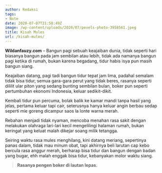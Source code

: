 ```yaml
---
author: Redaksi
tags:
- Note
date: 2020-07-07T21:58:49Z
image: /wp-content/uploads/2020/07/pexels-photo-3958561.jpeg
title: Kisah Mules
url: /kisah-mules/
---
```


**Wildanfauzy.com** &#8211; Bangun pagi sebuah keajaiban dunia, tidak seperti hari biasanya bangun pada jam sembilan atau lebih, tidak ada namanya bangun pagi ketika di rumah, bukan karena begadang, tidur habis isya pun masih bangun siang.

Keajaiban datang, pagi tadi bangun tidur tepat jam lima, padahal semalam tidak bisa tidur, semua gara-gara perut yang tidak beres, rasanya seperti dililit ular piton yang sedang bunting sembilan bulan, boker pun seperti pertumbuhan ekonomi Indonesia, keluar sedikit-dikit.

Kembali tidur pun percuma, bolak balik ke kamar mandi tanpa hasil yang jelas, pertama keluar tapi cair, seterusnya hanya keluar angin berbau sedap seperti mie goreng dicampur saos la lonte warna merah.

Rebahan menjadi tidak nyaman, mencoba menahan rasa sakit dengan melakukan olahraga lari-lari kecil mengelilingi halaman rumah, bukan keringat yang keluat malah dikejar soang milik tetangga.

Seiring waktu rasa mules menghilang, kini datang meriang, sepertinya panas dalam, tidak mau minum obat, tapi akhirnya beli larutan cap kebo bercula rasa anggur merah, berharap bisa tidur dan bangun dengan badan yang bugar, ehh malah enggak bisa tidur, kebanyakan molor waktu siang.



<blockquote class="wp-block-quote">
  <p>
    <strong>Rasanya pengen boker di lautan lepas. </strong>
  </p>
</blockquote>